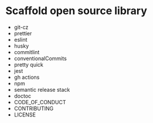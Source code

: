 # Scaffold open source library

- git-cz
- prettier
- eslint
- husky
- commitlint
- conventionalCommits
- pretty quick
- jest
- gh actions
- npm
- semantic release stack
- doctoc
- CODE_OF_CONDUCT
- CONTRIBUTING
- LICENSE
